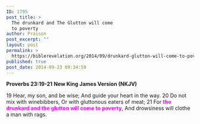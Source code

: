 ```yaml
---
ID: 1795
post_title: >
  The drunkard and The Glutton will come
  to poverty
author: Praison
post_excerpt: ""
layout: post
permalink: >
  https://biblerevelation.org/2014/09/drunkard-glutton-will-come-to-poverty/
published: true
post_date: 2014-09-23 09:34:59
---
```

<strong>Proverbs 23:19-21</strong>
<strong> New King James Version (NKJV)</strong>

19 Hear, my son, and be wise;
And guide your heart in the way.
20 Do not mix with winebibbers,
Or with gluttonous eaters of meat;
21 For <span style="color: #ff00ff;"><strong>the drunkard and the glutton will come to poverty</strong></span>,
And drowsiness will clothe a man with rags.